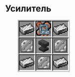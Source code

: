 # Усилитель

<figure><img src="../../../../.gitbook/assets/enhancer_recipe.png" alt=""><figcaption></figcaption></figure>
